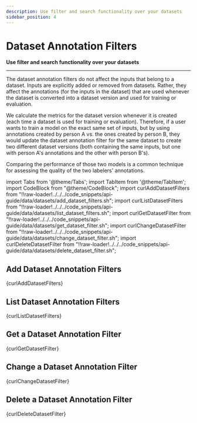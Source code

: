 ```yaml
---
description: Use filter and search functionality over your datasets
sidebar_position: 4
---
```


# Dataset Annotation Filters

**Use filter and search functionality over your datasets**
<hr />


The dataset annotation filters do not affect the inputs that belong to a dataset. Inputs are explicitly added or removed from datasets. Rather, they affect the annotations (for the inputs in the dataset) that are used whenever the dataset is converted into a dataset version and used for training or evaluation. 

We calculate the metrics for the dataset version whenever it is created (each time a dataset is used for training or evaluation). Therefore, if a user wants to train a model on the exact same set of inputs, but by using annotations created by person A vs. the ones created by person B, they would update the dataset annotation filter for the same dataset to create two different dataset versions (both containing the same inputs, but one with person A's annotations and the other with person B's). 

Comparing the performance of those two models is a common technique for assessing the quality of the two labelers' annotations. 


import Tabs from '@theme/Tabs';
import TabItem from '@theme/TabItem';
import CodeBlock from "@theme/CodeBlock";
import curlAddDatasetFilters from "!!raw-loader!../../../code_snippets/api-guide/data/datasets/add_dataset_filters.sh";
import curlListDatasetFilters from "!!raw-loader!../../../code_snippets/api-guide/data/datasets/list_dataset_filters.sh";
import curlGetDatasetFilter from "!!raw-loader!../../../code_snippets/api-guide/data/datasets/get_dataset_filter.sh";
import curlChangeDatasetFilter from "!!raw-loader!../../../code_snippets/api-guide/data/datasets/change_dataset_filter.sh";
import curlDeleteDatasetFilter from "!!raw-loader!../../../code_snippets/api-guide/data/datasets/delete_dataset_filter.sh";

## Add Dataset Annotation Filters

<Tabs groupId="code">

<TabItem value="curl" label="cURL">
    <CodeBlock className="language-bash">{curlAddDatasetFilters}</CodeBlock>
</TabItem>

</Tabs>

## List Dataset Annotation Filters

<Tabs groupId="code">

<TabItem value="curl" label="cURL">
    <CodeBlock className="language-bash">{curlListDatasetFilters}</CodeBlock>
</TabItem>

</Tabs>

## Get a Dataset Annotation Filter

<Tabs groupId="code">

<TabItem value="curl" label="cURL">
    <CodeBlock className="language-bash">{curlGetDatasetFilter}</CodeBlock>
</TabItem>

</Tabs>

## Change a Dataset Annotation Filter

<Tabs groupId="code">

<TabItem value="curl" label="cURL">
    <CodeBlock className="language-bash">{curlChangeDatasetFilter}</CodeBlock>
</TabItem>

</Tabs>

## Delete a Dataset Annotation Filter

<Tabs groupId="code">

<TabItem value="curl" label="cURL">
    <CodeBlock className="language-bash">{curlDeleteDatasetFilter}</CodeBlock>
</TabItem>

</Tabs>
